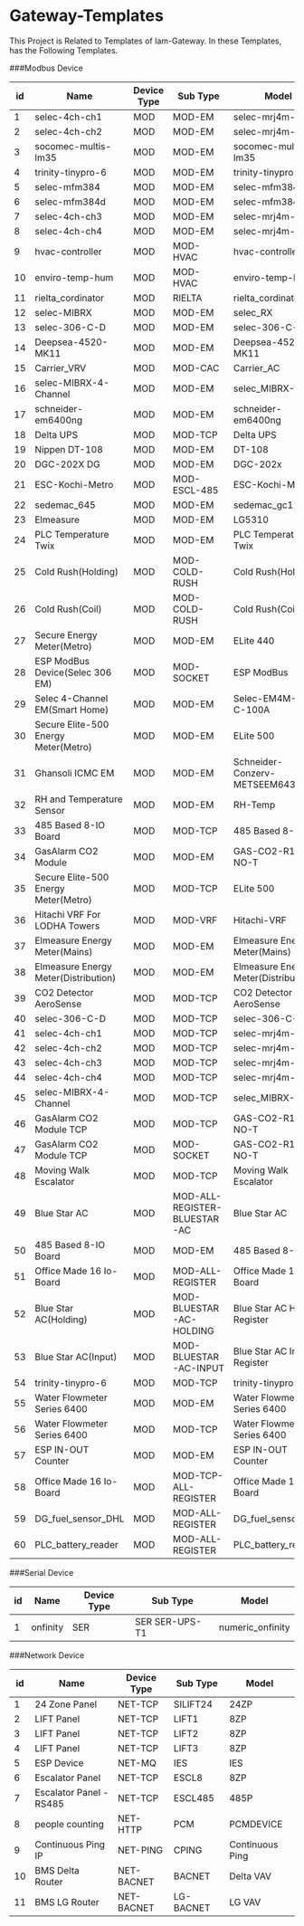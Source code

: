 # Gateway-Templates

This Project is Related to Templates of Iam-Gateway.
In these Templates, has the Following Templates.


###Modbus Device


| id  | 	 Name                  	 | Device Type | 	 Sub Type    | 	 Model               |
|-----|---------------------------|-------------|---------------|-----------------------|
| 1	  | selec-4ch-ch1             | 	 MOD       | 	 MOD-EM      | 	 selec-mrj4m-quad    |
| 2	  | selec-4ch-ch2             | 	 MOD       | 	 MOD-EM      | 	 selec-mrj4m-quad    |
| 3	  | socomec-multis-lm35       | 	 MOD       | 	 MOD-EM      | 	 socomec-multis-lm35 |
| 4	  | trinity-tinypro-6         | 	 MOD       | 	 MOD-EM      | 	 trinity-tinypro-6   |
| 5	  | selec-mfm384              | 	 MOD       | 	 MOD-EM      | 	 selec-mfm384        |
| 6	  | selec-mfm384d             | 	 MOD       | 	 MOD-EM      | 	 selec-mfm384d       |
| 7   | 	 selec-4ch-ch3           | 	 MOD       | 	 MOD-EM      | 	 selec-mrj4m-quad    |
| 8   | 	 selec-4ch-ch4           | 	 MOD       | 	 MOD-EM      | 	 selec-mrj4m-quad    |
| 9   | 	 hvac-controller         | 	 MOD       | 	 MOD-HVAC    | 	 hvac-controller     |
| 10  | 	 enviro-temp-hum         | 	 MOD       | 	 MOD-HVAC    | 	 enviro-temp-hum     |
| 11	 | rielta_cordinator         | 	 MOD       | 	 RIELTA      | 	 rielta_cordinator   |
| 12  | 	 selec-MIBRX             | 	 MOD       | 	 MOD-EM      | 	 selec_RX            |
| 13	 | selec-306-C-D             | MOD         | 	 MOD-EM      | 	 selec-306-C-D       |
| 14	 | Deepsea-4520-MK11         | 	 MOD       | 	 MOD-EM      | 	 Deepsea-4520-MK11   |
| 15	 | Carrier_VRV               | 	 MOD       | 	 MOD-CAC     | 	 Carrier_AC          |
| 16	 | selec-MIBRX-4-Channel     | 	 MOD       | 	 MOD-EM      | 	 selec_MIBRX-4Ch     |
| 17	 | schneider-em6400ng        | 	 MOD       | 	 MOD-EM      | 	 schneider-em6400ng  |
| 18  | Delta UPS                 | MOD         | MOD-TCP       | Delta UPS             |
| 19  | Nippen DT-108             | MOD         | MOD-EM        | DT-108                |
| 20  | DGC-202X DG               | MOD         | MOD-EM        | DGC-202x              |
| 21  | ESC-Kochi-Metro           | MOD         | MOD-ESCL-485  | ESC-Kochi-Metro       |
| 22  | sedemac_645               | MOD         | MOD-EM        | sedemac_gc1111        |
| 23  | Elmeasure                 | MOD         | MOD-EM        | LG5310                |
| 24  | PLC Temperature Twix      | MOD         | MOD-EM        | PLC Temperature Twix  |
| 25  | Cold Rush(Holding)        | MOD         | MOD-COLD-RUSH | Cold Rush(Holding)    |
| 26  | Cold Rush(Coil)           | MOD         | MOD-COLD-RUSH | Cold Rush(Coil)       |
| 27 | Secure Energy Meter(Metro)           | MOD           | MOD-EM        | ELite 440                            |
| 28 | ESP ModBus Device(Selec 306 EM)      | MOD           | MOD-SOCKET    | ESP ModBus                           |
| 29 | Selec 4-Channel EM(Smart Home)       | MOD           | MOD-EM        | Selec-EM4M-3P-C-100A                 |
| 30 | Secure Elite-500 Energy Meter(Metro) | MOD           | MOD-EM        | ELite 500                            |
| 31 | Ghansoli ICMC EM                     | MOD           | MOD-EM        | Schneider-Conzerv-METSEEM6438H       |
| 32 | RH and Temperature Sensor            | MOD           | MOD-EM        | RH-Temp                              |
| 33 | 485 Based 8-IO Board                 | MOD           | MOD-TCP       | 485 Based 8-IO                       |
| 34 | GasAlarm CO2 Module                  | MOD           | MOD-EM        | GAS-CO2-R111-NO-T                    |
| 35 | Secure Elite-500 Energy Meter(Metro) | MOD           | MOD-TCP       | ELite 500                            |
| 36 | Hitachi VRF For LODHA Towers         | MOD           | MOD-VRF       | Hitachi-VRF                          |
| 37 | Elmeasure Energy Meter(Mains)        | MOD           | MOD-EM        | Elmeasure Energy Meter(Mains)        |
| 38 | Elmeasure Energy Meter(Distribution) | MOD           | MOD-EM        | Elmeasure Energy Meter(Distribution) |
| 39 | CO2 Detector AeroSense               | MOD           | MOD-TCP       | CO2 Detector AeroSense               |
| 40 | selec-306-C-D                        | MOD           | MOD-TCP       | selec-306-C-D                        |
| 41 | selec-4ch-ch1                        | MOD           | MOD-TCP       | selec-mrj4m-quad                     |
| 42 | selec-4ch-ch2                        | MOD           | MOD-TCP       | selec-mrj4m-quad                     |
| 43 | selec-4ch-ch3                        | MOD           | MOD-TCP       | selec-mrj4m-quad                     |
| 44 | selec-4ch-ch4                        | MOD           | MOD-TCP       | selec-mrj4m-quad                     |
| 45 | selec-MIBRX-4-Channel                | MOD           | MOD-TCP       | selec_MIBRX-4Ch                      |
| 46 | GasAlarm CO2 Module TCP              | MOD           | MOD-TCP       | GAS-CO2-R111-NO-T                    |
| 47 | GasAlarm CO2 Module TCP              | MOD           | MOD-SOCKET    | GAS-CO2-R111-NO-T                    |
| 48 | Moving Walk Escalator                | MOD           | MOD-TCP       | Moving Walk Escalator                |
| 49 | Blue Star AC                         | MOD           | MOD-ALL-REGISTER-BLUESTAR-AC | Blue Star AC                         |
| 50 | 485 Based 8-IO Board                 | MOD           | MOD-EM                       | 485 Based 8-IO                       |
| 51 | Office Made 16 Io-Board              | MOD           | MOD-ALL-REGISTER             | Office Made 16 Io-Board              |
| 52 | Blue Star AC(Holding)                | MOD           | MOD-BLUESTAR-AC-HOLDING      | Blue Star AC Holding Register        |
| 53 | Blue Star AC(Input)                  | MOD           | MOD-BLUESTAR-AC-INPUT        | Blue Star AC Input Register          |
| 54 | trinity-tinypro-6                    | MOD           | MOD-TCP                      | trinity-tinypro-6                    |
| 55 | Water Flowmeter Series 6400          | MOD           | MOD-EM                       | Water Flowmeter Series 6400          |
| 56 | Water Flowmeter Series 6400          | MOD           | MOD-TCP                      | Water Flowmeter Series 6400          |
| 57 | ESP IN-OUT Counter                   | MOD           | MOD-EM                       | ESP IN-OUT Counter                   |
| 58 | Office Made 16 Io-Board              | MOD           | MOD-TCP-ALL-REGISTER         | Office Made 16 Io-Board              |
| 59 | DG_fuel_sensor_DHL                   | MOD           | MOD-ALL-REGISTER             | DG_fuel_sensor_DHL                   |
| 60 | PLC_battery_reader                   | MOD           | MOD-ALL-REGISTER             | PLC_battery_reader                   |






###Serial Device


| id  | 	 Name                  	 | Device Type | 	 Sub Type      | 	 Model           |
|-----|---------------------------|-------------|-----------------|-------------------|
| 1   | 	onfinity                 | SER         | 	SER	SER-UPS-T1 | 	numeric_onfinity |


###Network Device


| id  | 	 Name                  	   | Device Type | 	 Sub Type | 	 Model |
|-----|-----------------------------|-------------|------------|---------|
| 1   | 	 24 Zone Panel             | 	 NET-TCP   | 	 SILIFT24 | 	 24ZP  | 
| 2   | 	 LIFT Panel                | 	 NET-TCP   | 	 LIFT1    | 	 8ZP   |  
| 3   | 	 LIFT Panel                | 	 NET-TCP   | 	 LIFT2    | 	 8ZP   |   
| 4   | 	 LIFT Panel                | 	 NET-TCP   | 	 LIFT3    | 	 8ZP   | 
| 5   | 	 ESP Device                | 	 NET-MQ    | 	 IES      | 	 IES   |   
| 6   | 	 Escalator Panel           | 	 NET-TCP   | 	 ESCL8    | 	 8ZP   |    
| 7   | 	 Escalator Panel - RS485 	 | NET-TCP     | 	 ESCL485  | 	 485P  | 
| 8  | people counting         | NET-HTTP      | PCM        | PCMDEVICE       |
| 9  | Continuous Ping IP      | NET-PING      | CPING      | Continuous Ping |
| 10 | BMS Delta Router        | NET-BACNET    | BACNET     | Delta VAV       |
| 11 | BMS LG Router           | NET-BACNET    | LG-BACNET  | LG VAV          |


